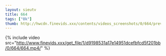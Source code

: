 ```yaml
--- 
layout: sieutv
title: 664
tags: ["0k"]
thumb: http://hwcdn.finevids.xxx/contents/videos_screenshots/0/664/preview.mp4.jpg
---
```

{% include video src="http://www.finevids.xxx/get_file/1/d9198531a17e14951dcefbfcd5f201bb/0/664/664.mp4/" %} 
